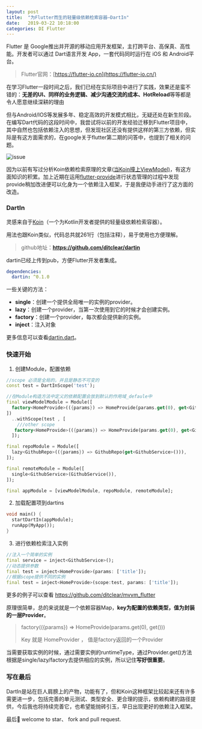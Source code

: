 ```yaml
---
layout: post
title:  "为Flutter而生的轻量级依赖检索容器—DartIn"
date:   2019-03-22 10:18:00
categories: DI Flutter
---
```


Flutter 是 Google推出并开源的移动应用开发框架，主打跨平台、高保真、高性能。开发者可以通过 Dart语言开发 App，一套代码同时运行在 iOS 和 Android平台。

> Flutter官网：[https://flutter-io.cn](https://flutter-io.cn/)

在学习Flutter一段时间之后，我们已经在实际项目中进行了实践，效果还是蛮不错的：**无差的UI、同样的业务逻辑、减少沟通交流的成本、HotReload**等等都是令人愿意继续深耕的理由

但与Android/IOS等发展多年、稳定高效的开发模式相比，无疑还处在新生阶段。在编写Dart代码的这段时间中，我尝试将以前的开发经验迁移到Flutter项目中，其中自然也包括依赖注入的思想，但发现社区还没有提供这样的第三方依赖，但实际是有这方面需求的，在google关于flutter第二期的问答中，也提到了相关的问题。

![issue](https://upload-images.jianshu.io/upload_images/3722695-010f2a923d23db8a.png?imageMogr2/auto-orient/strip%7CimageView2/2/w/1240)

因为以前有写过分析Koin依赖检索原理的文章([当Koin撞上ViewModel)](https://www.jianshu.com/p/80c4852cbd95)，有这方面知识的积累。加上近期在运用[flutter-provide](https://github.com/google/flutter-provide)进行状态管理的过程中发现provide稍加改进便可以化身为一个依赖注入框架，于是我便动手进行了这方面的改造。

### DartIn

灵感来自于[Koin](https://github.com/InsertKoinIO/koin)（一个为Kotlin开发者提供的轻量级依赖检索容器）。

用法也跟Koin类似，代码总共就261行（包括注释），易于使用也方便理解。

> github地址：**https://github.com/ditclear/dartin**

dartin已经上传到pub，方便Flutter开发者集成。

```yaml
dependencies:
  dartin: ^0.1.0
```

一些关键的方法：

- **single**：创建一个提供全局唯一的实例的provider。
- **lazy**：创建一个provider，当第一次使用到它的时候才会创建实例。
- **factory**：创建一个provider，每次都会提供新的实例。
- **inject**<T>：注入对象

更多信息可以查看[dartin.dart](https://github.com/ditclear/dartin/blob/master/lib/dartin.dart)。

### 快速开始

1. 创建Module，配置依赖

```dart
//scope 必须是全局的，并且是静态不可变的
const test = DartInScope('test');

//在Module构造方法中定义的依赖配置会放到默认的作用域_defaule中
final viewModelModule = Module([
  factory<HomeProvide>(({params}) => HomeProvide(params.get(0), get<GithubRepo>())),
])
  ..withScope(test , [
    ///other scope
   factory<HomeProvide>(({params}) => HomeProvide(params.get(0), get<GithubRepo>())),
  ]);

final repoModule = Module([
  lazy<GithubRepo>(({params}) => GithubRepo(get<GithubService>())),
]);

final remoteModule = Module([
  single<GithubService>(GithubService()),
]);

final appModule = [viewModelModule, repoModule, remoteModule];
```

2. 加载配置项到dartins

```dart
void main() {
  startDartIn(appModule);
  runApp(MyApp());
}
```

3. 进行依赖检索注入实例

```dart
//注入一个简单的实例
final service = inject<GithubService>();
//动态提供参数
final test = inject<HomeProvide>(params: ['title']);
//根据scope提供不同的实例
final test = inject<HomeProvide>(scope:test, params: ['title']);
```

更多的例子可以查看 <https://github.com/ditclear/mvvm_flutter>

原理很简单，总的来说就是一个依赖容器Map，**key为配置的依赖类型，值为封装的一层Provider**。

> factory<HomeProvide>(({params}) => HomeProvide(params.get(0), get<GithubRepo>()))
>
> Key 就是 HomeProvider ， 值是factory返回的一个Provider

当需要获取实例的时候，通过需要实例的runtimeType，通过Provider.get()方法根据是single/lazy/factory去提供相应的实例，所以记住**写好<T>很重要**。

### 写在最后

DartIn是站在巨人肩膀上的产物，功能有了，但和Koin这种框架比较起来还有许多需更进一步，包括完善的单元测试、类型安全、更合理的提示，依赖构建的路径提供，今后我也将持续完善它，也希望能抛砖引玉，早日出现更好的依赖注入框架。

最后🍺 welcome to star、 fork and pull request.